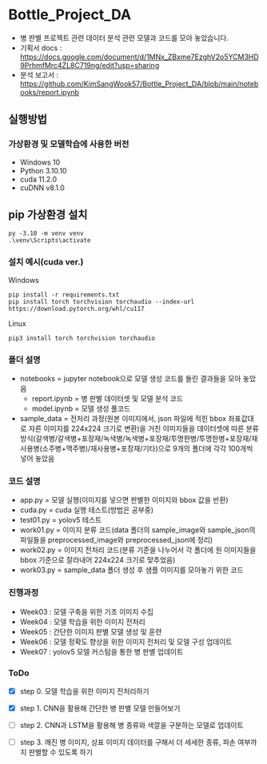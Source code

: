 # Bottle_Project_DA
- 병 판별 프로젝트 관련 데이터 분석 관련 모델과 코드를 모아 놓았습니다.
- 기획서 docs : https://docs.google.com/document/d/1MNx_ZBxme7EzghV2o5YCM3HD9PrhmfMrc4ZL8C719ng/edit?usp=sharing
- 분석 보고서 : https://github.com/KimSangWook57/Bottle_Project_DA/blob/main/notebooks/report.ipynb
## 실행방법
### 가상환경 및 모델학습에 사용한 버전
- Windows 10
- Python 3.10.10
- cuda 11.2.0
- cuDNN v8.1.0 

## pip 가상환경 설치
```
py -3.10 -m venv venv
.\venv\Scripts\activate
```

### 설치 예시(cuda ver.)
Windows
```
pip install -r requirements.txt
pip install torch torchvision torchaudio --index-url https://download.pytorch.org/whl/cu117
```

Linux
```
pip3 install torch torchvision torchaudio
```

### 폴더 설명
- notebooks = jupyter notebook으로 모델 생성 코드를 돌린 결과들을 모아 놓았음
  - report.ipynb = 병 판별 데이터셋 및 모델 분석 코드
  - model.ipynb = 모델 생성 풀코드
- sample_data = 전처리 과정(원본 이미지에서, json 파일에 적힌 bbox 좌표값대로 자른 이미지를 224x224 크기로 변환)을 거친 이미지들을 데이터셋에 따른 분류 방식(갈색병/갈색병+포장재/녹색병/녹색병+포장재/투명한병/투명한병+포장재/재사용병(소주병+맥주병)/재사용병+포장재/기타)으로 9개의 폴더에 각각 100개씩 넣어 놓았음

### 코드 설명
- app.py = 모델 실행(이미지를 넣으면 판별한 이미지와 bbox 값을 반환)
- cuda.py = cuda 실행 테스트(방법은 공부중)
- test01.py = yolov5 테스트
- work01.py = 이미지 분류 코드(data 폴더의 sample_image와 sample_json의 파일들을 preprocessed_image와 preprocessed_json에 정리)
- work02.py = 이미지 전처리 코드(분류 기준을 나누어서 각 폴더에 원 이미지들을 bbox 기준으로 잘라내어 224x224 크기로 맞추었음)
- work03.py = sample_data 폴더 생성 후 샘플 이미지를 모아놓기 위한 코드

### 진행과정

- Week03 : 모델 구축을 위한 기초 이미지 수집
- Week04 : 모델 학습을 위한 이미지 전처리
- Week05 : 간단한 이미지 판별 모델 생성 및 훈련
- Week06 : 모델 정확도 향상을 위한 이미지 전처리 및 모델 구성 업데이트
- Week07 : yolov5 모델 커스텀을 통한 병 판별 업데이트

### ToDo

- [x] step 0. 모델 학습을 위한 이미지 전처리하기
- [x] step 1. CNN을 활용해 간단한 병 판별 모델 만들어보기
- [ ] step 2. CNN과 LSTM을 활용해 병 종류와 색깔을 구분하는 모델로 업데이트
- [ ] step 3. 깨진 병 이미지, 상표 이미지 데이터를 구해서 더 세세한 종류, 파손 여부까지 판별할 수 있도록 하기


